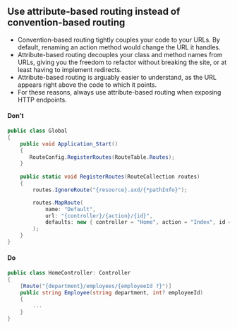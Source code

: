 ## Use attribute-based routing instead of convention-based routing

- Convention-based routing tightly couples your code to your URLs. By default, renaming an action method would change
the URL it handles.
- Attribute-based routing decouples your class and method names from URLs, giving you the freedom to refactor
without breaking the site, or at least having to implement redirects.
- Attribute-based routing is arguably easier to understand, as the URL appears right above the code to which it points.
- For these reasons, always use attribute-based routing when exposing HTTP endpoints.

#### Don't

```c#
public class Global
{
    public void Application_Start()  
    {   
       RouteConfig.RegisterRoutes(RouteTable.Routes);  
    }
    
    public static void RegisterRoutes(RouteCollection routes)  
    {  
        routes.IgnoreRoute("{resource}.axd/{*pathInfo}");  

        routes.MapRoute(  
            name: "Default",  
            url: "{controller}/{action}/{id}",  
            defaults: new { controller = "Home", action = "Index", id = UrlParameter.Optional }  
        );  
    }  
}  
```

#### Do
```c#
public class HomeController: Controller  
{  
    [Route("{department}/employees/{employeeId ?}")]  
    public string Employee(string department, int? employeeId)  
    {  
        ...
    }  
}  
```